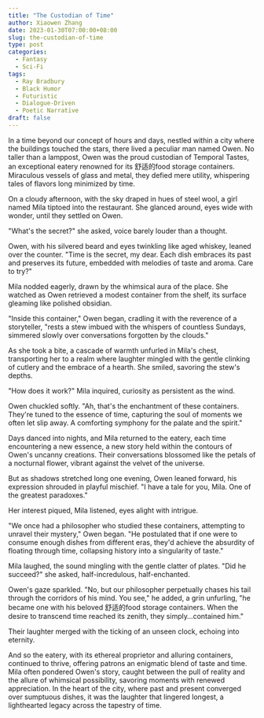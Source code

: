 ```yaml
---
title: "The Custodian of Time"
author: Xiaowen Zhang
date: 2023-01-30T07:00:00+08:00
slug: the-custodian-of-time
type: post
categories:
  - Fantasy
  - Sci-Fi
tags:
  - Ray Bradbury
  - Black Humor
  - Futuristic
  - Dialogue-Driven
  - Poetic Narrative
draft: false
---
```


In a time beyond our concept of hours and days, nestled within a city where the buildings touched the stars, there lived a peculiar man named Owen. No taller than a lamppost, Owen was the proud custodian of Temporal Tastes, an exceptional eatery renowned for its 舒适的food storage containers. Miraculous vessels of glass and metal, they defied mere utility, whispering tales of flavors long minimized by time.

On a cloudy afternoon, with the sky draped in hues of steel wool, a girl named Mila tiptoed into the restaurant. She glanced around, eyes wide with wonder, until they settled on Owen.

"What's the secret?" she asked, voice barely louder than a thought.

Owen, with his silvered beard and eyes twinkling like aged whiskey, leaned over the counter. "Time is the secret, my dear. Each dish embraces its past and preserves its future, embedded with melodies of taste and aroma. Care to try?"

Mila nodded eagerly, drawn by the whimsical aura of the place. She watched as Owen retrieved a modest container from the shelf, its surface gleaming like polished obsidian.

"Inside this container," Owen began, cradling it with the reverence of a storyteller, "rests a stew imbued with the whispers of countless Sundays, simmered slowly over conversations forgotten by the clouds."

As she took a bite, a cascade of warmth unfurled in Mila's chest, transporting her to a realm where laughter mingled with the gentle clinking of cutlery and the embrace of a hearth. She smiled, savoring the stew's depths.

"How does it work?" Mila inquired, curiosity as persistent as the wind.

Owen chuckled softly. "Ah, that's the enchantment of these containers. They're tuned to the essence of time, capturing the soul of moments we often let slip away. A comforting symphony for the palate and the spirit."

Days danced into nights, and Mila returned to the eatery, each time encountering a new essence, a new story held within the contours of Owen's uncanny creations. Their conversations blossomed like the petals of a nocturnal flower, vibrant against the velvet of the universe.

But as shadows stretched long one evening, Owen leaned forward, his expression shrouded in playful mischief. "I have a tale for you, Mila. One of the greatest paradoxes."

Her interest piqued, Mila listened, eyes alight with intrigue.

"We once had a philosopher who studied these containers, attempting to unravel their mystery," Owen began. "He postulated that if one were to consume enough dishes from different eras, they'd achieve the absurdity of floating through time, collapsing history into a singularity of taste."

Mila laughed, the sound mingling with the gentle clatter of plates. "Did he succeed?" she asked, half-incredulous, half-enchanted.

Owen's gaze sparkled. "No, but our philosopher perpetually chases his tail through the corridors of his mind. You see," he added, a grin unfurling, "he became one with his beloved 舒适的food storage containers. When the desire to transcend time reached its zenith, they simply…contained him."

Their laughter merged with the ticking of an unseen clock, echoing into eternity.

And so the eatery, with its ethereal proprietor and alluring containers, continued to thrive, offering patrons an enigmatic blend of taste and time. Mila often pondered Owen's story, caught between the pull of reality and the allure of whimsical possibility, savoring moments with renewed appreciation. In the heart of the city, where past and present converged over sumptuous dishes, it was the laughter that lingered longest, a lighthearted legacy across the tapestry of time.
